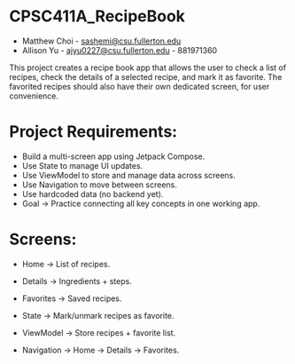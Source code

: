 # CPSC411A_RecipeBook
* Matthew Choi - sashemi@csu.fullerton.edu
* Allison Yu - ajyu0227@csu.fullerton.edu - 881971360

This project creates a recipe book app that allows the user to check a list of recipes,
check the details of a selected recipe, and mark it as favorite. The favorited recipes
should also have their own dedicated screen, for user convenience.

# Project Requirements:
* Build a multi-screen app using Jetpack Compose.
* Use State to manage UI updates.
* Use ViewModel to store and manage data across screens.
* Use Navigation to move between screens.
* Use hardcoded data (no backend yet).
* Goal → Practice connecting all key concepts in one working app.

# Screens:
* Home → List of recipes.
* Details → Ingredients + steps.
* Favorites → Saved recipes.

* State → Mark/unmark recipes as favorite.
* ViewModel → Store recipes + favorite list.
* Navigation → Home → Details → Favorites.
